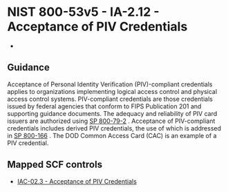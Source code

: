 # NIST 800-53v5 - IA-2.12 - Acceptance of PIV Credentials
- 
## Guidance
Acceptance of Personal Identity Verification (PIV)-compliant credentials applies to organizations implementing logical access control and physical access control systems. PIV-compliant credentials are those credentials issued by federal agencies that conform to FIPS Publication 201 and supporting guidance documents. The adequacy and reliability of PIV card issuers are authorized using [SP 800-79-2](#10963761-58fc-4b20-b3d6-b44a54daba03) . Acceptance of PIV-compliant credentials includes derived PIV credentials, the use of which is addressed in [SP 800-166](#e8552d48-cf41-40aa-8b06-f45f7fb4706c) . The DOD Common Access Card (CAC) is an example of a PIV credential.
## Mapped SCF controls
- [IAC-02.3 - Acceptance of PIV Credentials](../scf/iac-023-acceptanceofpivcredentials.md)